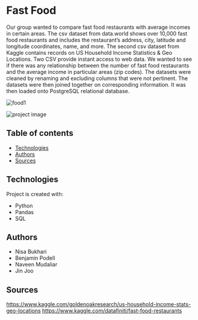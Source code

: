 # Fast Food

Our group wanted to compare fast food restaurants with average incomes in certain areas. The csv dataset from data.world shows over 10,000 fast food restaurants and includes the restaurant’s address, city, latitude and longitude coordinates, name, and more. The second csv dataset from Kaggle contains records on US Household Income Statistics & Geo Locations. Two CSV provide instant access to web data.
We wanted to see if there was any relationship between the number of fast food restaurants and the average income in particular areas (zip codes). The datasets were cleaned by renaming and excluding columns that were not pertinent. The datasets were then joined together on corresponding information.
It was then loaded onto PostgreSQL relational database.

![food1](https://user-images.githubusercontent.com/49736893/70658284-4d07a080-1c23-11ea-8a44-0562e05b9c75.jpg)

![project image](https://user-images.githubusercontent.com/49736893/70658286-4d07a080-1c23-11ea-94ed-798a7b593432.png)



## Table of contents
* [Technologies](#technologies)
* [Authors](#authors)
* [Sources](#sources)
	
## Technologies
Project is created with:
* Python
* Pandas
* SQL


## Authors
* Nisa Bukhari
* Benjamin Podell
* Naveen Mudaliar
* Jin Joo


## Sources

https://www.kaggle.com/goldenoakresearch/us-household-income-stats-geo-locations
https://www.kaggle.com/datafiniti/fast-food-restaurants

